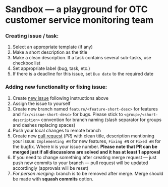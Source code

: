 # Sandbox — a playground for OTC customer service monitoring team


### Creating issue / task:

1. Select an appropriate template (if any)
1. Make a short description as the title
2. Make a clean description. If a task contains several sub-tasks, use checkbox list
3. Set appropriate label (bug, task, etc.)
4. If there is a deadline for this issue, set `Due date` to the required date

### Adding new functionality or fixing issue:

1. Create [new issue](https://github.com/opentelekomcloud-infra/customer-service-monitoring/issues) following instructions above
2. Assign the issue to yourself
3. Create new branch named `feature/<feature-short-desc>` for features and `fix/<issue-short-desc>` for bugs.
    Please stick to `<group>/<short-description>` convention for branch naming (slash separator for groups and dashes replacing spaces)
4. Push your local changes to remote branch
5. Create new [pull request](https://github.com/opentelekomcloud-infra/customer-service-monitoring/pulls)
    (*PR*) with clean title, description mentioning your issue:
    `Implementing #N` for new features, `Fixing #N` or `Fixed #N` for the bugfix. Where `N` is your issue number.
    **Please note that PR can be merged just if all discussions are solved and it has at least 1 approval**
6. If you need to change something after creating merge request — just push new commits to
    your branch — pull request will be updated accordingly (approvals will be reset)
7. *For person merging*: branch is to be removed after merge. Merge should be made with **squash commits** option.
